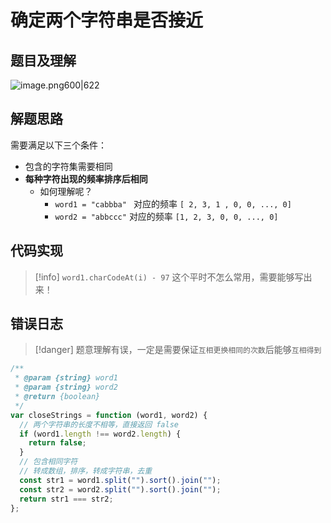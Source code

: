 
# 确定两个字符串是否接近

## 题目及理解

![image.png600|622](https://832-1310531898.cos.ap-beijing.myqcloud.com/202407260859792.png?imageSlim)

## 解题思路

需要满足以下三个条件：

- 包含的字符集需要相同
- **每种字符出现的频率排序后相同**
	- 如何理解呢？
		- `word1 = "cabbba" `  对应的频率  `[ 2, 3, 1 , 0, 0, ..., 0]`
		- `word2 = "abbccc"`    对应的频率  `[1, 2, 3, 0, 0, ..., 0]`

## 代码实现

> [!info]
> `word1.charCodeAt(i) - 97` 这个平时不怎么常用，需要能够写出来！

## 错误日志

> [!danger]
> 题意理解有误，一定是需要保证`互相更换相同的次数`后能够`互相得到`

```javascript
/**
 * @param {string} word1
 * @param {string} word2
 * @return {boolean}
 */
var closeStrings = function (word1, word2) {
  // 两个字符串的长度不相等，直接返回 false
  if (word1.length !== word2.length) {
    return false;
  }
  // 包含相同字符
  // 转成数组，排序，转成字符串，去重
  const str1 = word1.split("").sort().join("");
  const str2 = word2.split("").sort().join("");
  return str1 === str2;
};

```
